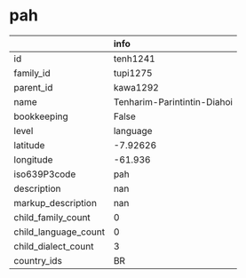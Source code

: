 # pah
|                      | info                        |
|:---------------------|:----------------------------|
| id                   | tenh1241                    |
| family_id            | tupi1275                    |
| parent_id            | kawa1292                    |
| name                 | Tenharim-Parintintin-Diahoi |
| bookkeeping          | False                       |
| level                | language                    |
| latitude             | -7.92626                    |
| longitude            | -61.936                     |
| iso639P3code         | pah                         |
| description          | nan                         |
| markup_description   | nan                         |
| child_family_count   | 0                           |
| child_language_count | 0                           |
| child_dialect_count  | 3                           |
| country_ids          | BR                          |